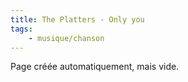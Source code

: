 ```yaml
---
title: The Platters - Only you
tags:
    - musique/chanson
---
```


Page créée automatiquement, mais vide.
